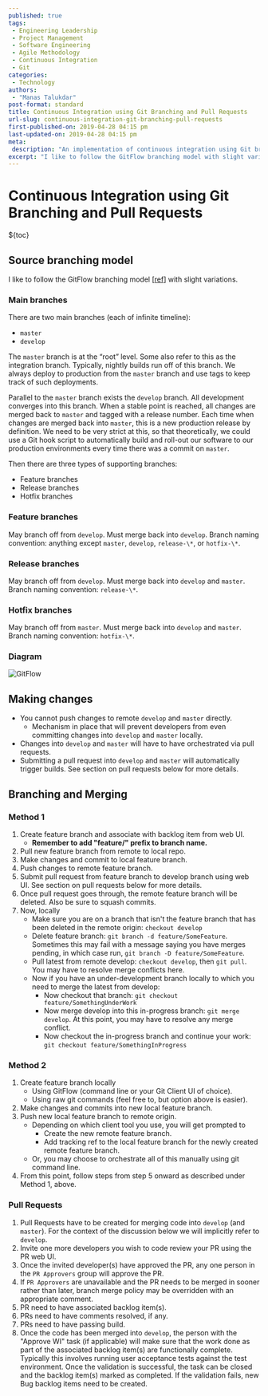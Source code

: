 ```yaml
---
published: true
tags:
 - Engineering Leadership
 - Project Management
 - Software Engineering
 - Agile Methodology
 - Continuous Integration
 - Git
categories:
 - Technology
authors:
 - "Manas Talukdar"
post-format: standard
title: Continuous Integration using Git Branching and Pull Requests
url-slug: continuous-integration-git-branching-pull-requests
first-published-on: 2019-04-28 04:15 pm
last-updated-on: 2019-04-28 04:15 pm
meta:
 description: "An implementation of continuous integration using Git branching and pull requests."
excerpt: "I like to follow the GitFlow branching model with slight variations."
---
```


# Continuous Integration using Git Branching and Pull Requests

${toc}

## Source branching model

I like to follow the GitFlow branching model \[[ref](http://nvie.com/posts/a-successful-git-branching-model/)\] with slight variations.

### Main branches

There are two main branches (each of infinite timeline):

- `master`
- `develop`

The `master` branch is at the “root” level. Some also refer to this as the integration branch. Typically, nightly builds run off of this branch. We always deploy to production from the `master` branch and use tags to keep track of such deployments.

Parallel to the `master` branch exists the `develop` branch. All development converges into this branch. When a stable point is reached, all changes are merged back to `master` and tagged with a release number. Each time when changes are merged back into `master`, this is a new production release by definition. We need to be very strict at this, so that theoretically, we could use a Git hook script to automatically build and roll-out our software to our production environments every time there was a commit on `master`.

Then there are three types of supporting branches:

- Feature branches
- Release branches
- Hotfix branches

### Feature branches

May branch off from `develop`. Must merge back into `develop`. Branch naming
convention: anything except `master`, `develop`, `release-\*`, or `hotfix-\*`.

### Release branches

May branch off from `develop`. Must merge back into `develop` and `master`. Branch naming convention: `release-\*`.

### Hotfix branches

May branch off from `master`. Must merge back into `develop` and `master`. Branch naming convention: `hotfix-\*`.

### Diagram

![GitFlow](http://nvie.com/img/git-model@2x.png)

## Making changes

- You cannot push changes to remote `develop` and `master` directly.
  - Mechanism in place that will prevent developers from even committing changes into `develop` and `master` locally.
- Changes into `develop` and `master` will have to have orchestrated via pull requests.
- Submitting a pull request into `develop` and `master` will automatically trigger builds. See section on pull requests below for more details.

## Branching and Merging

### Method 1

1. Create feature branch and associate with backlog item from web UI.
    - **Remember to add "feature/" prefix to branch name.**
1. Pull new feature branch from remote to local repo.
1. Make changes and commit to local feature branch.
1. Push changes to remote feature branch.
1. Submit pull request from feature branch to develop branch using web UI. See section on pull requests below for more details.
1. Once pull request goes through, the remote feature branch will be deleted. Also be sure to squash commits.
1. Now, locally
    - Make sure you are on a branch that isn't the feature branch that has been deleted in the remote origin: `checkout develop`
    - Delete feature branch: `git branch -d feature/SomeFeature`. Sometimes this may fail with a message saying you have merges pending, in which case run, `git branch -D feature/SomeFeature`.
    - Pull latest from remote develop: `checkout develop`, then `git pull`. You may have to resolve merge conflicts here.
    - Now if you have an under-development branch locally to which you need to merge the latest from develop:
        - Now checkout that branch: `git checkout feature/SomethingUnderWork`
        - Now merge develop into this in-progress branch: `git merge develop`. At this point, you may have to resolve any merge conflict.
        - Now checkout the in-progress branch and continue your work: `git checkout feature/SomethingInProgress`

### Method 2

1. Create feature branch locally
    - Using GitFlow (command line or your Git Client UI of choice).
    - Using raw git commands (feel free to, but option above is easier).
1. Make changes and commits into new local feature branch.
1. Push new local feature branch to remote origin.
    - Depending on which client tool you use, you will get prompted to
        - Create the new remote feature branch.
        - Add tracking ref to the local feature branch for the newly created remote feature branch.
    - Or, you may choose to orchestrate all of this manually using git command line.
1. From this point, follow steps from step 5 onward as described under Method 1, above.

### Pull Requests

1. Pull Requests have to be created for merging code into `develop` (and `master`). For the context of the discussion below we will implicitly refer to `develop`.
1. Invite one more developers you wish to code review your PR using the PR web UI.
1. Once the invited developer(s) have approved the PR, any one person in the `PR Approvers` group will approve the PR.
1. If `PR Approvers` are unavailable and the PR needs to be merged in sooner rather than later, branch merge policy may be overridden with an appropriate comment.
1. PR need to have associated backlog item(s).
1. PRs need to have comments resolved, if any.
1. PRs need to have passing build.
1. Once the code has been merged into `develop`, the person with the "Approve WI" task (if applicable) will make sure that the work done as part of the associated backlog item(s) are functionally complete. Typically this involves running user acceptance tests against the test environment. Once the validation is successful, the task can be closed and the backlog item(s) marked as completed. If the validation fails, new Bug backlog items need to be created.
